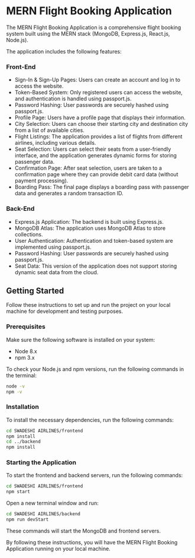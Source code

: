 # MERN Flight Booking Application

The MERN Flight Booking Application is a comprehensive flight booking system built using the MERN stack (MongoDB, Express.js, React.js, Node.js).

The application includes the following features:

### Front-End

- Sign-In & Sign-Up Pages: Users can create an account and log in to access the website.
- Token-Based System: Only registered users can access the website, and authentication is handled using passport.js.
- Password Hashing: User passwords are securely hashed using passport.js.
- Profile Page: Users have a profile page that displays their information.
- City Selection: Users can choose their starting city and destination city from a list of available cities.
- Flight Listings: The application provides a list of flights from different airlines, including various details.
- Seat Selection: Users can select their seats from a user-friendly interface, and the application generates dynamic forms for storing passenger data.
- Confirmation Page: After seat selection, users are taken to a confirmation page where they can provide debit card data (without payment processing).
- Boarding Pass: The final page displays a boarding pass with passenger data and generates a random transaction ID.

### Back-End

- Express.js Application: The backend is built using Express.js.
- MongoDB Atlas: The application uses MongoDB Atlas to store collections.
- User Authentication: Authentication and token-based system are implemented using passport.js.
- Password Hashing: User passwords are securely hashed using passport.js.
- Seat Data: This version of the application does not support storing dynamic seat data from the cloud.

## Getting Started

Follow these instructions to set up and run the project on your local machine for development and testing purposes.

### Prerequisites

Make sure the following software is installed on your system:

- Node 8.x
- npm 3.x

To check your Node.js and npm versions, run the following commands in the terminal:

```bash
node -v
npm -v
```

### Installation

To install the necessary dependencies, run the following commands:

```bash
cd SWADESHI AIRLINES/frontend
npm install
cd ../backend
npm install
```

### Starting the Application

To start the frontend and backend servers, run the following commands:

```bash
cd SWADESHI AIRLINES/frontend
npm start
```

Open a new terminal window and run:

```bash
cd SWADESHI AIRLINES/backend
npm run devStart
```

These commands will start the MongoDB and frontend servers.

By following these instructions, you will have the MERN Flight Booking Application running on your local machine.
